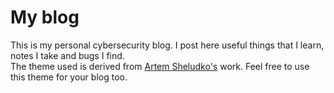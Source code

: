# My blog

This is my personal cybersecurity blog. I post here useful things that I learn, notes I take and bugs I find.  
The theme used is derived from [Artem Sheludko's](http://artemsheludko.com/) work. Feel free to use this theme for your blog too.
